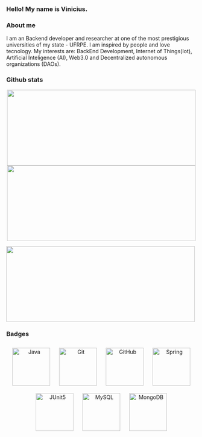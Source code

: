 ### Hello! My name is Vinicius.

### About me 

I am an Backend developer and researcher at one of the most prestigious universities of my state - UFRPE. I am inspired by people and love tecnology. My interests are: BackEnd Development, Internet of Things(Iot), Artificial Inteligence (AI), Web3.0 and Decentralized autonomous organizations (DAOs).

### Github stats
<p align="center">
  <img src="https://streak-stats.demolab.com/?user=Vinicius-O-Ferraz&theme=light" width="500" height="200" />
  <img src="https://github-readme-stats.vercel.app/api?username=Vinicius-O-Ferraz&show_icons=true&theme=light" width="500" height="200" />
</p>
  <img src="https://github-readme-stats.vercel.app/api/top-langs/?username=Vinicius-O-Ferraz&theme=light" width="500" height="200" />


### Badges
<p align="center">
  <img src="https://img.shields.io/badge/java-%23ED8B00.svg?style=for-the-badge&logo=openjdk&logoColor=white" width="100" height="auto" alt="Java" style="margin: 10px;" />
  <img src="https://img.shields.io/badge/git-%23F05033.svg?style=for-the-badge&logo=git&logoColor=white" width="100" height="auto" alt="Git" style="margin: 10px;" />
  <img src="https://img.shields.io/badge/github-%23121011.svg?style=for-the-badge&logo=github&logoColor=white" width="100" height="auto" alt="GitHub" style="margin: 10px;" />
  <img src="https://img.shields.io/badge/spring-%236DB33F.svg?style=for-the-badge&logo=spring&logoColor=white" width="100" height="auto" alt="Spring" style="margin: 10px;" />
  <img src="https://img.shields.io/badge/JUnit5-f5f5f5?style=for-the-badge&logo=junit5&logoColor=dc524a" width="100" height="auto" alt="JUnit5" style="margin: 10px;" />
  <img src="https://img.shields.io/badge/mysql-4479A1.svg?style=for-the-badge&logo=mysql&logoColor=white" width="100" height="auto" alt="MySQL" style="margin: 10px;" />
  <img src="https://img.shields.io/badge/MongoDB-%234ea94b.svg?style=for-the-badge&logo=mongodb&logoColor=white" width="100" height="auto" alt="MongoDB" style="margin: 10px;" />
</p>

